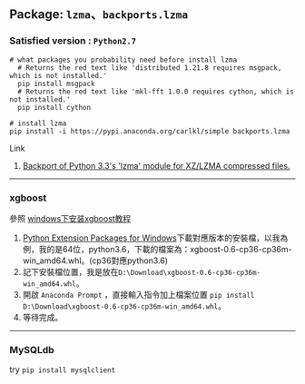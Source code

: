 

## Package: `lzma`、`backports.lzma`
### Satisfied version : `Python2.7`
```
# what packages you probability need before install lzma
  # Returns the red text like 'distributed 1.21.8 requires msgpack, which is not installed.'
  pip install msgpack
  # Returns the red text like 'mkl-fft 1.0.0 requires cython, which is not installed.'
  pip install cython

# install lzma
pip install -i https://pypi.anaconda.org/carlkl/simple backports.lzma
```
Link  
1. [Backport of Python 3.3's 'lzma' module for XZ/LZMA compressed files.](https://anaconda.org/carlkl/backports.lzma)

---

### xgboost
參照 [windows下安装xgboost教程](https://blog.csdn.net/zhili8866/article/details/69788570)

1. [Python Extension Packages for Windows](https://www.lfd.uci.edu/~gohlke/pythonlibs/#xgboost)下載對應版本的安裝檔，以我為例，我的是64位，python3.6，下載的檔案為：xgboost-0.6-cp36-cp36m-win_amd64.whl。(cp36對應python3.6)  
2. 記下安裝檔位置，我是放在`D:\Download\xgboost-0.6-cp36-cp36m-win_amd64.whl`。  
3. 開啟 `Anaconda Prompt` ，直接輸入指令加上檔案位置 `pip install D:\Download\xgboost-0.6-cp36-cp36m-win_amd64.whl`。  
4. 等待完成。  

---

### MySQLdb
try `pip install mysqlclient`

